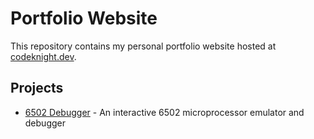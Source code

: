 # Portfolio Website

This repository contains my personal portfolio website hosted at [codeknight.dev](https://codeknight.dev/).

## Projects

- [6502 Debugger](https://codeknight.dev/projects/6502-debugger/) - An interactive 6502 microprocessor emulator and debugger
